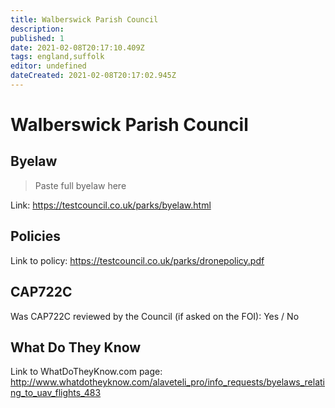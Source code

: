 ```yaml
---
title: Walberswick Parish Council
description:
published: 1
date: 2021-02-08T20:17:10.409Z
tags: england,suffolk
editor: undefined
dateCreated: 2021-02-08T20:17:02.945Z
---
```


# Walberswick Parish Council


## Byelaw
> Paste full byelaw here

Link:
https://testcouncil.co.uk/parks/byelaw.html

## Policies
Link to policy:
https://testcouncil.co.uk/parks/dronepolicy.pdf

## CAP722C

Was CAP722C reviewed by the Council (if asked on the FOI): Yes / No

## What Do They Know

Link to WhatDoTheyKnow.com page:
http://www.whatdotheyknow.com/alaveteli_pro/info_requests/byelaws_relating_to_uav_flights_483

